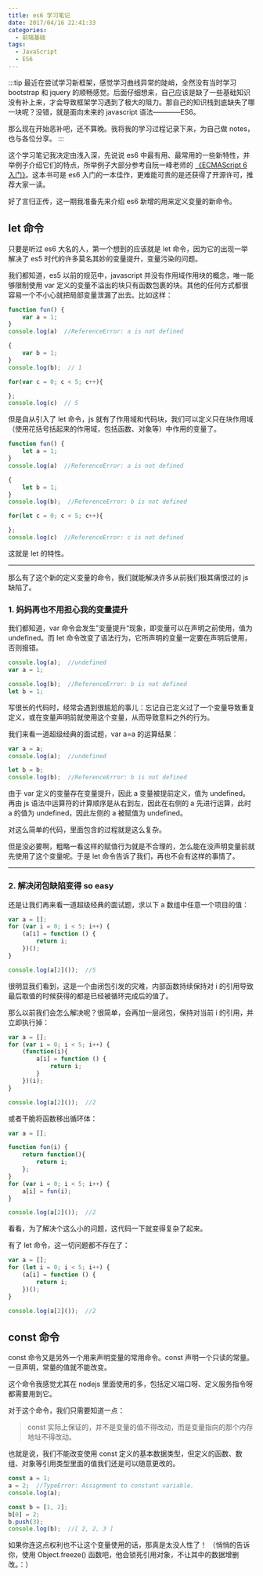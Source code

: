 ```yaml
---
title: es6 学习笔记
date: 2017/04/16 22:41:33
categories: 
  - 前端基础
tags: 
  - JavaScript
  - ES6
---
```


:::tip
最近在尝试学习新框架，感觉学习曲线异常的陡峭，全然没有当时学习 bootstrap 和 jquery 的顺畅感觉。后面仔细想来，自己应该是缺了一些基础知识没有补上来，才会导致框架学习遇到了极大的阻力。那自己的知识栈到底缺失了哪一块呢？没错，就是面向未来的 javascript 语法————ES6。

那么现在开始恶补吧，还不算晚。我将我的学习过程记录下来，为自己做 notes，也与各位分享。
:::

<!-- more -->

这个学习笔记我决定由浅入深，先说说 es6 中最有用、最常用的一些新特性，并举例子介绍它们的特点，所举例子大部分参考自阮一峰老师的 [《ECMAScript 6 入门》](http://es6.ruanyifeng.com/)。这本书可是 es6 入门的一本佳作，更难能可贵的是还获得了开源许可，推荐大家一读。

好了言归正传，这一期我准备先来介绍 es6 新增的用来定义变量的新命令。

## let 命令

只要是听过 es6 大名的人，第一个想到的应该就是 let 命令，因为它的出现一举解决了 es5 时代的许多莫名其妙的变量提升，变量污染的问题。

我们都知道，es5 以前的规范中，javascript 并没有作用域作用块的概念，唯一能够限制使用 var 定义的变量不溢出的块只有函数包裹的块。其他的任何方式都很容易一个不小心就把局部变量泄漏了出去。比如这样：

```javascript
function fun() {
    var a = 1;
}
console.log(a)  //ReferenceError: a is not defined

{
    var b = 1;
}
console.log(b);  // 1

for(var c = 0; c < 5; c++){

};
console.log(c)  // 5
```

但是自从引入了 let 命令，js 就有了作用域和代码块，我们可以定义只在块作用域（使用花括号括起来的作用域，包括函数、对象等）中作用的变量了。

```javascript
function fun() {
    let a = 1;
}
console.log(a)  //ReferenceError: a is not defined

{
    let b = 1;
}
console.log(b);  //ReferenceError: b is not defined

for(let c = 0; c < 5; c++){

};
console.log(c)  //ReferenceError: c is not defined
```

这就是 let 的特性。

---

那么有了这个新的定义变量的命令，我们就能解决许多从前我们极其痛恨过的 js 缺陷了。

### 1. 妈妈再也不用担心我的变量提升

我们都知道，var 命令会发生”变量提升“现象，即变量可以在声明之前使用，值为 undefined。而 let 命令改变了语法行为，它所声明的变量一定要在声明后使用，否则报错。

```javascript
console.log(a);  //undefined
var a = 1;

console.log(b);  //ReferenceError: b is not defined
let b = 1;
```

写很长的代码时，经常会遇到很尴尬的事儿：忘记自己定义过了一个变量导致重复定义，或在变量声明前就使用这个变量，从而导致意料之外的行为。

我们来看一道超级经典的面试题，var a=a 的运算结果：

```javascript
var a = a;
console.log(a);  //undefined

let b = b;
console.log(b);  //ReferenceError: b is not defined
```

由于 var 定义的变量存在变量提升，因此 a 变量被提前定义，值为 undefined。再由 js 语法中运算符的计算顺序是从右到左，因此在右侧的 a 先进行运算，此时 a 的值为 undefined，因此左侧的 a 被赋值为 undefined。

对这么简单的代码，里面包含的过程就是这么复杂。

但是没必要啊，粗略一看这样的赋值行为就是不合理的，怎么能在没声明变量前就先使用了这个变量呢。于是 let 命令告诉了我们，再也不会有这样的事情了。

---

### 2. 解决闭包缺陷变得 so easy

还是让我们再来看一道超级经典的面试题，求以下 a 数组中任意一个项目的值：

```javascript
var a = [];
for (var i = 0; i < 5; i++) {
    (a[i] = function () {
        return i;
    })();
}

console.log(a[2]());  //5
```

很明显我们看到，这是一个由闭包引发的灾难，内部函数持续保持对 i 的引用导致最后取值的时候获得的都是已经被循环完成后的值了。

那么以前我们会怎么解决呢？很简单，会再加一层闭包，保持对当前 i 的引用，并立即执行掉：

```javascript
var a = [];
for (var i = 0; i < 5; i++) {
    (function(i){
        a[i] = function () {
            return i;
        }
    })(i);
}

console.log(a[2]());  //2
```

或者干脆将函数移出循环体：

```javascript
var a = [];

function fun(i) {
    return function(){
        return i;
    };
}
for (var i = 0; i < 5; i++) {
    a[i] = fun(i);
}

console.log(a[2]());  //2
```

看看，为了解决个这么小的问题，这代码一下就变得复杂了起来。

有了 let 命令，这一切问题都不存在了：

```javascript
var a = [];
for (let i = 0; i < 5; i++) {
    (a[i] = function () {
        return i;
    })();
}

console.log(a[2]());  //2
```

## const 命令

const 命令又是另外一个用来声明变量的常用命令。const 声明一个只读的常量。一旦声明，常量的值就不能改变。

这个命令我感觉尤其在 nodejs 里面使用的多，包括定义端口呀、定义服务指令呀都需要用到它。

对于这个命令，我们只需要知道一点：

>const 实际上保证的，并不是变量的值不得改动，而是变量指向的那个内存地址不得改动。

也就是说，我们不能改变使用 const 定义的基本数据类型，但定义的函数、数组、对象等引用类型里面的值我们还是可以随意更改的。

```javascript
const a = 1;
a = 2;  //TypeError: Assignment to constant variable.
console.log(a);

const b = [1, 2];
b[0] = 2;
b.push(3);
console.log(b);  //[ 2, 2, 3 ]
```

如果你连这点权利也不让这个变量使用的话，那真是太没人性了！
（悄悄的告诉你，使用 Object.freeze() 函数吧，他会锁死引用对象，不让其中的数据增删改。：）
